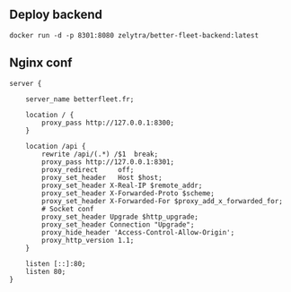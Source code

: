 ## Deploy backend
``docker run -d -p 8301:8080 zelytra/better-fleet-backend:latest``

## Nginx conf
```nginx configuration
server {

    server_name betterfleet.fr;

    location / {
        proxy_pass http://127.0.0.1:8300;
    }

    location /api {
        rewrite /api/(.*) /$1  break;
        proxy_pass http://127.0.0.1:8301;
        proxy_redirect     off;
        proxy_set_header   Host $host;
        proxy_set_header X-Real-IP $remote_addr;
        proxy_set_header X-Forwarded-Proto $scheme;
        proxy_set_header X-Forwarded-For $proxy_add_x_forwarded_for;
        # Socket conf
        proxy_set_header Upgrade $http_upgrade;
        proxy_set_header Connection "Upgrade";
        proxy_hide_header 'Access-Control-Allow-Origin';
        proxy_http_version 1.1;
    }

    listen [::]:80;
    listen 80;
}
```